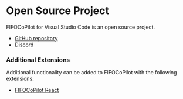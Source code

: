 # Open Source Project

FIFOCoPilot for Visual Studio Code is an open source project.

- [GitHub repository](https://github.com/fifo-ai/fifo-vscode)
- [Discord](https://discord.gg/8KN2HmyZmn)

### Additional Extensions

Additional functionality can be added to FIFOCoPilot with the following extensions:

- [FIFOCoPilot React](https://marketplace.visualstudio.com/items?itemName=FIFOCoPilot.fifo-react-vscode)
